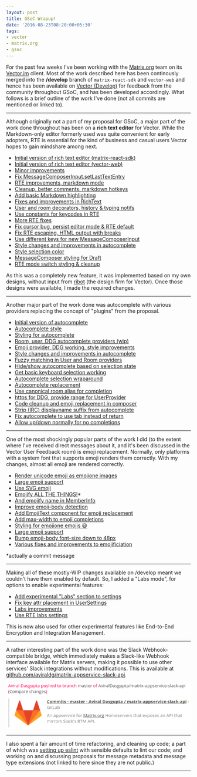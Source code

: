 ```yaml
---
layout: post
title: GSoC Wrapup!
date: '2016-08-23T08:20:00+05:30'
tags:
- vector
- matrix.org
- gsoc
---
```


For the past few weeks I've been working with the [Matrix.org](http://www.matrix.org) team on its [Vector.im](http://www.vector.im) client. Most of the work described here has been continously merged into the **/develop** branch of `matrix-react-sdk` and `vector-web` and hence has been available on [Vector (Develop)](https://vector.im/develop/) for feedback from the community throughout GSoC, and has been developed accordingly. What follows is a brief outline of the work I've done (not all commits are mentioned or linked to).

---

Although originally not a part of my proposal for GSoC, a major part of the work done throughout has been on a **rich text editor** for Vector. While the Markdown-only editor formerly used was quite convenient for early adopters, RTE is essential for the kind of business and casual users Vector hopes to gain mindshare among next.

- [Initial version of rich text editor (matrix-react-sdk)](https://github.com/matrix-org/matrix-react-sdk/commit/001011df2735d11c30a0010ccc660bf63440b642)
- [Initial version of rich text editor (vector-web)](https://github.com/vector-im/vector-web/commit/7e563b89c73523627532b464a2e688c5b8f00b15)
- [Minor improvements](https://github.com/matrix-org/matrix-react-sdk/commit/fe76eb9f737b60f153329cd5476be1e64c2ee652)
- [Fix MessageComposerInput.setLastTextEntry](https://github.com/matrix-org/matrix-react-sdk/commit/4e0720db12ee7170ada7a8f63848683015a3012c)
- [RTE improvements, markdown mode](https://github.com/matrix-org/matrix-react-sdk/commit/e4217c3fb7238d0da09101f1e6fd75bd82a4712e)
- [Cleanup, better comments, markdown hotkeys](https://github.com/matrix-org/matrix-react-sdk/commit/b960d220d27524aa419fe643817a7ca6e79e00d7)
- [Add basic Markdown highlighting](https://github.com/matrix-org/matrix-react-sdk/commit/df69d1de44810d2c6d8a338be33b73ee8829d177)
- [Fixes and improvements in RichText](https://github.com/matrix-org/matrix-react-sdk/commit/2606ea959673600fea94df0f169467ef325f979a)
- [User and room decorators, history & typing notifs](https://github.com/matrix-org/matrix-react-sdk/commit/29cdd1fc4144bf7f583273409e858aeec29950dd)
- [Use constants for keycodes in RTE](https://github.com/matrix-org/matrix-react-sdk/commit/8cb086ef31d1f1f80c3cbd91dc1f8eb24e30bab9)
- [More RTE fixes](https://github.com/matrix-org/matrix-react-sdk/commit/ba69e4365d3c97752d8dfccbd33a2c305e0f707b)
- [Fix cursor bug, persist editor mode & RTE default](https://github.com/matrix-org/matrix-react-sdk/commit/3f1b57b35b84c90c0d13e1e049dcb9ecf81ba216)
- [Fix RTE escaping, HTML output with breaks](https://github.com/matrix-org/matrix-react-sdk/commit/3f1b57b35b84c90c0d13e1e049dcb9ecf81ba216)
- [Use different keys for new MessageComposerInput](https://github.com/matrix-org/matrix-react-sdk/commit/8b1332cd292282a9195fe31833b7fe39060b7b72)
- [Style changes and improvements in autocomplete](https://github.com/matrix-org/matrix-react-sdk/commit/4af983ed902c767b87c0c39890753f0432fef91c)
- [Style selection color](https://github.com/vector-im/vector-web/commit/12157edd624ea2287b3442b576848d4c386966d6)
- [MessageComposer styling for Draft](https://github.com/vector-im/vector-web/commit/819e06e2cd66540e58ba0afece2f8d28de1eea2c)
- [RTE mode switch styling & cleanup](https://github.com/vector-im/vector-web/commit/f6ed21559a0d298cec76a9ed9f3638f3b0ffc86a)

As this was a completely new feature, it was implemented based on my own designs, without input from [ribot](http://ribot.co.uk/) (the design firm for Vector). Once those designs were available, I made the required changes.

----

Another major part of the work done was autocomplete with various providers replacing the concept of "plugins" from the proposal.

- [Initial version of autocomplete](https://github.com/matrix-org/matrix-react-sdk/commit/b979a16199fe1a14474dd7d3b9e32ba0eaffd03f)
- [Autocomplete style](https://github.com/vector-im/vector-web/commit/ec7067e7bdccab3a9cec720aba0304b10ee05495)
- [Styling for autocomplete](https://github.com/vector-im/vector-web/commit/ec7067e7bdccab3a9cec720aba0304b10ee05495)
- [Room, user, DDG autocomplete providers (wip)](https://github.com/matrix-org/matrix-react-sdk/commit/4bc8ec3e6dac96f92458c1d5186ea20539fb5fcc)
- [Emoji provider, DDG working, style improvements](https://github.com/matrix-org/matrix-react-sdk/commit/b9d7743e5a30f91c71c6d57c5f0e2a0695a4852d)
- [Style changes and improvements in autocomplete](https://github.com/matrix-org/matrix-react-sdk/commit/4af983ed902c767b87c0c39890753f0432fef91c)
- [Fuzzy matching in User and Room providers](https://github.com/matrix-org/matrix-react-sdk/commit/f6a76edfdfa7b5ec0f5c1ecedc62ce82dbb56465)
- [Hide/show autocomplete based on selection state](https://github.com/matrix-org/matrix-react-sdk/commit/fb6eec0f7d25be5714da478ce36aac4faccfbe44)
- [Get basic keyboard selection working](https://github.com/matrix-org/matrix-react-sdk/commit/a74db3a815879558110fcaa4b2f6f322dc1af783)
- [Autocomplete selection wraparound](https://github.com/matrix-org/matrix-react-sdk/commit/8961c87cf95e1aa7edb349a9c7fdaf6d6c131228)
- [Autocomplete replacement](https://github.com/matrix-org/matrix-react-sdk/commit/cccc58b47f77f0eec644bc2455916496ed468318)
- [Use canonical room alias for completion](https://github.com/matrix-org/matrix-react-sdk/commit/b3d82921137a28edf5b511390c5d6bc34ee402ff)
- [https for DDG, provide range for UserProvider](https://github.com/matrix-org/matrix-react-sdk/commit/ed305bd547b3bd9d2ffb04a44d12f2d0f3a55c29)
- [Code cleanup and emoji replacement in composer](https://github.com/matrix-org/matrix-react-sdk/commit/b33452216875ba3ffd09747158bd5e1a12512e96)
- [Strip (IRC) displayname suffix from autocomplete](https://github.com/matrix-org/matrix-react-sdk/commit/2cddf18461851c851d75eea55b21e830325754a5)
- [Fix autocomplete to use tab instead of return](https://github.com/matrix-org/matrix-react-sdk/commit/1f9a396fa53b5da3fd8f6e9e6ea6669d13a92d00)
- [Allow up/down normally for no completions](https://github.com/matrix-org/matrix-react-sdk/commit/a2d64f51197109c3a85d18fbf81704147362b07e)

----

One of the most shockingly popular parts of the work I did (to the extent where I've received direct messages about it, and it's been discussed in the Vector User Feedback room) is emoji replacement. Normally, only platforms with a system font that supports emoji renders them correctly. With my changes, almost all emoji are rendered correctly.

- [Render unicode emoji as emojione images](https://github.com/matrix-org/matrix-react-sdk/commit/48f2c4a69680839000e1347a5cb83d3df66057cd)
- [Large emoji support](https://github.com/matrix-org/matrix-react-sdk/commit/4069886cbda08459fa5145fb2771cd77f7e95277)
- [Use SVG emoji](https://github.com/matrix-org/matrix-react-sdk/commit/9c0dc7428920fab3fffac9d576b7cffa4388eb98)
- [Emojify ALL THE THINGS!](https://github.com/matrix-org/matrix-react-sdk/commit/020f1f4320ff05fead13aca72d40d0e765c91c9b)*
- [And emojify name in MemberInfo](https://github.com/matrix-org/matrix-react-sdk/commit/6a133bc034745209e84addc76f2cd52831ee4f29)
- [Improve emoji-body detection](https://github.com/matrix-org/matrix-react-sdk/commit/a9a3d31b3fabe899fab57fdf9a732a691f71026e)
- [Add EmojiText component for emoji replacement](https://github.com/matrix-org/matrix-react-sdk/commit/09e8a45cde5478b4bb53b9c82acc7bdb1e39a593)
- [Add max-width to emoji completions](https://github.com/matrix-org/matrix-react-sdk/commit/1b414cad18519ee40d623732af256215e0459a74)
- [Styling for emojione emojis 😃](https://github.com/vector-im/vector-web/commit/d7157696f44149701ef9e01e0a9a8d2b3e99cec8)
- [Large emoji support](https://github.com/vector-im/vector-web/commit/49dd93ffab0009388027ea8963e1b903f7de826c)
- [Bump emoji-body font-size down to 48px](https://github.com/vector-im/vector-web/commit/74f459f8a4c843ce69287d25f89cb019d8d865cd)
- [Various fixes and improvements to emojificiation](https://github.com/vector-im/vector-web/commit/bd9f5d3e06a3e71815846c952889460da36024f2)

*actually a commit message

----

Making all of these mostly-WIP changes available on /develop meant we couldn't have them enabled by default. So, I added a "Labs mode", for options to enable experimental features:

- [Add experimental "Labs" section to settings](https://github.com/matrix-org/matrix-react-sdk/commit/c3a96583928305e42a5bb5f5296dde4cd1a0583d)
- [Fix key attr placement in UserSettings](https://github.com/matrix-org/matrix-react-sdk/commit/727e6daaae62a7f80e36333e46c3ad001f10f857)
- [Labs improvements](https://github.com/matrix-org/matrix-react-sdk/commit/5831a68e114b227adecaf7156b22135478aace9a)
- [Use RTE labs settings](https://github.com/matrix-org/matrix-react-sdk/commit/34be17cc7e9f93676cc2874dafa68713ccd8daea)

This is now also used for other experimental features like End-to-End Encryption and Integration Management.

----

A rather interesting part of the work done was the Slack Webhook-compatible bridge, which immediately makes a Slack-like Webhook interface available for Matrix servers, making it possible to use other services' Slack integrations without modifications. This is available at [github.com/aviraldg/matrix-appservice-slack-api](https://github.com/aviraldg/matrix-appservice-slack-api).

![Gitlab Notification Bridged to Matrix](/files/gsoc-wrapup/gitlab.png "Gitlab Notification Bridged to Matrix")


----

I also spent a fair amount of time refactoring, and cleaning up code; a part of which was [setting up eslint](https://github.com/matrix-org/matrix-react-sdk/commit/1c002866e8fbb0cb225fe0899ca08736c1101951) with sensible defaults to lint our code; and working on and discussing proposals for message metadata and message type extensions (not linked to here since they are not public.)

----
